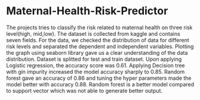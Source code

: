 # Maternal-Health-Risk-Predictor
The projects tries to classify the risk related to maternal health on three risk level(high, mid,low). The dataset is collected from kaggle and contains seven fields. For the data, we checked the distribution of data for different risk levels and separated the dependent and independent variables.  Plotting the graph using seaborn library gave us a clear understanding of the data distribution. Dataset is splitted for test and train dataset. Upon applying Logistic regression, the accuracy score was 0.61. Applying Decision tree with gin impurity increased the model accuracy sharply to 0.85. Random forest gave an accuracy of 0.86 and tuning the hyper parameters made the model better with accuracy 0.88. Random forest is a better model compared to support vector which was not able to generate better output.
